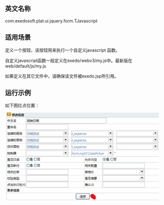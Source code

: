 ## 英文名称 ##

com.exedosoft.plat.ui.jquery.form.TJavascript

## 适用场景 ##

定义一个按钮，该按钮用来执行一个自定义javascript 函数。

自定义javascript函数一般定义在exedo/webv3/my.js中。最新版在web/default/js/my.js

如果定义在其它文件中，请确保该文件被exedo.jsp所引用。


## 运行示例 ##

如下图红点位置：

<img src='imgs/c_TService.png ' />
